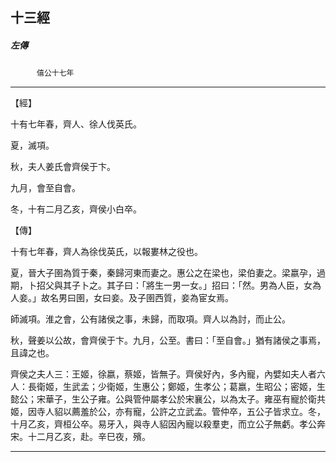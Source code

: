 

## 十三經

##### 左傳
　　　`僖公十七年`

* * *

【經】

十有七年春，齊人、徐人伐英氏。

夏，滅項。

秋，夫人姜氏會齊侯于卞。

九月，會至自會。

冬，十有二月乙亥，齊侯小白卒。

【傳】

十有七年春，齊人為徐伐英氏，以報婁林之役也。

夏，晉大子圉為質于秦，秦歸河東而妻之。惠公之在梁也，梁伯妻之。梁嬴孕，過期，卜招父與其子卜之。其子曰：「將生一男一女。」招曰：「然。男為人臣，女為人妾。」故名男曰圉，女曰妾。及子圉西質，妾為宦女焉。

師滅項。淮之會，公有諸侯之事，未歸，而取項。齊人以為討，而止公。

秋，聲姜以公故，會齊侯于卞。九月，公至。書曰：「至自會。」猶有諸侯之事焉，且諱之也。

齊侯之夫人三：王姬，徐嬴，蔡姬，皆無子。齊侯好內，多內寵，內嬖如夫人者六人：長衛姬，生武孟；少衛姬，生惠公；鄭姬，生孝公；葛嬴，生昭公；密姬，生懿公；宋華子，生公子雍。公與管仲屬孝公於宋襄公，以為太子。雍巫有寵於衛共姬，因寺人貂以薦羞於公，亦有寵，公許之立武孟。管仲卒，五公子皆求立。冬，十月乙亥，齊桓公卒。易牙入，與寺人貂因內寵以殺羣吏，而立公子無虧。孝公奔宋。十二月乙亥，赴。辛巳夜，殯。

* * *

